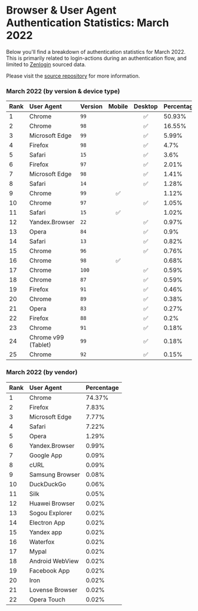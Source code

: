 # Browser & User Agent Authentication Statistics: March 2022

Below you'll find a breakdown of authentication statistics for
March 2022. This is primarily related to login-actions during an
authentication flow, and limited to <a href="https://zenlogin.co"/>Zenlogin</a>
sourced data.

Please visit the
<a href="https://github.com/zenlogin/browser-user-agent-authentication-statistics">source repository</a>
for more information.

### March 2022 (by version & device type)
| Rank | User Agent | Version | Mobile | Desktop | Percentage |
| :--- | :--- | :--- | :---: | :---: | :--- |
| 1 | Chrome | `99` | | ✅ | 50.93% |
| 2 | Chrome | `98` | | ✅ | 16.55% |
| 3 | Microsoft Edge | `99` | | ✅ | 5.99% |
| 4 | Firefox | `98` | | ✅ | 4.7% |
| 5 | Safari | `15` | | ✅ | 3.6% |
| 6 | Firefox | `97` | | ✅ | 2.01% |
| 7 | Microsoft Edge | `98` | | ✅ | 1.41% |
| 8 | Safari | `14` | | ✅ | 1.28% |
| 9 | Chrome | `99` | ✅ | | 1.12% |
| 10 | Chrome | `97` | | ✅ | 1.05% |
| 11 | Safari | `15` | ✅ | | 1.02% |
| 12 | Yandex.Browser | `22` | | ✅ | 0.97% |
| 13 | Opera | `84` | | ✅ | 0.9% |
| 14 | Safari | `13` | | ✅ | 0.82% |
| 15 | Chrome | `96` | | ✅ | 0.76% |
| 16 | Chrome | `98` | ✅ | | 0.68% |
| 17 | Chrome | `100` | | ✅ | 0.59% |
| 18 | Chrome | `87` | | ✅ | 0.59% |
| 19 | Firefox | `91` | | ✅ | 0.46% |
| 20 | Chrome | `89` | | ✅ | 0.38% |
| 21 | Opera | `83` | | ✅ | 0.27% |
| 22 | Firefox | `88` | | ✅ | 0.2% |
| 23 | Chrome | `91` | | ✅ | 0.18% |
| 24 | Chrome v99 (Tablet) | `99` | | ✅ | 0.18% |
| 25 | Chrome | `92` | | ✅ | 0.15% |


### March 2022 (by vendor)
| Rank | User Agent | Percentage |
| :--- | :--- | :--- |
| 1 | Chrome | 74.37% |
| 2 | Firefox | 7.83% |
| 3 | Microsoft Edge | 7.77% |
| 4 | Safari | 7.22% |
| 5 | Opera | 1.29% |
| 6 | Yandex.Browser | 0.99% |
| 7 | Google App | 0.09% |
| 8 | cURL | 0.09% |
| 9 | Samsung Browser | 0.08% |
| 10 | DuckDuckGo | 0.06% |
| 11 | Silk | 0.05% |
| 12 | Huawei Browser | 0.02% |
| 13 | Sogou Explorer | 0.02% |
| 14 | Electron App | 0.02% |
| 15 | Yandex app | 0.02% |
| 16 | Waterfox | 0.02% |
| 17 | Mypal | 0.02% |
| 18 | Android WebView | 0.02% |
| 19 | Facebook App | 0.02% |
| 20 | Iron | 0.02% |
| 21 | Lovense Browser | 0.02% |
| 22 | Opera Touch | 0.02% |
